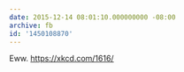 ```yaml
---
date: 2015-12-14 08:01:10.000000000 -08:00
archive: fb
id: '1450108870'
---
```


Eww. https://xkcd.com/1616/